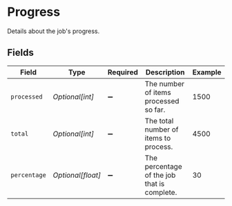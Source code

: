 # Progress

Details about the job's progress.


## Fields

| Field                                       | Type                                        | Required                                    | Description                                 | Example                                     |
| ------------------------------------------- | ------------------------------------------- | ------------------------------------------- | ------------------------------------------- | ------------------------------------------- |
| `processed`                                 | *Optional[int]*                             | :heavy_minus_sign:                          | The number of items processed so far.       | 1500                                        |
| `total`                                     | *Optional[int]*                             | :heavy_minus_sign:                          | The total number of items to process.       | 4500                                        |
| `percentage`                                | *Optional[float]*                           | :heavy_minus_sign:                          | The percentage of the job that is complete. | 30                                          |